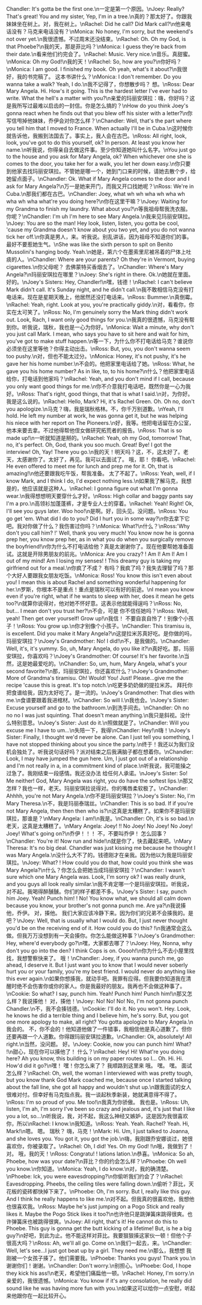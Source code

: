 Chandler: It's gotta be the first one.\n一定是第一个原因。\nJoey: Really? That's great! You and my sister, Yep, I'm in a tree.\n真的？那太好了。你跟我妹妹坐在树上。对，我在树上。\nRachel: Did he call? Did Mark call?\n他来电话没有？马克来电话没有？\nMonica: No honey, I'm sorry, but the weekend's not over yet.\n我很遗憾。不过周末还没结束。\nRachel: Oh. Oh my God, is that Phoebe?\n我的天，那是菲比吗？\nMonica: I guess they're back from their date.\n看来他们约完会了。\nRachel: Music. Very nice.\n音乐。真甜蜜。\nMonica: Oh my God!\n我的天！\nRachel: So, how are you?\n你好吗？\nMonica: I am good. I finished my book. Oh yeah, what's it about?\n我很好，我的书完稿了。 这本书讲什么？\nMonica: I don't remember. Do you wanna take a walk? Yeah, I do.\n我不记得了，你想散步吗？ 想。\nRoss: Dear Mary Angela. Hi. How's it going. This is the hardest letter I've ever had to write. What the hell's a matter with you?\n亲爱的玛丽安琪拉：嗨，你好吗？这是我所写过最难以启齿的一封信。你是怎么搞的？\nHow do you think Joey's gonna react when he finds out that you blew off his sister with a letter?\n你写信甩掉他妹妹，乔伊会对你怎么样？\nChandler: Well, that's the part where you tell him that I moved to France. When actually I'll be in Cuba.\n这时候你就告诉他，我搬到法国去了。事实上，我人会在古巴。\nRoss: All right, look, look, you've got to do this yourself, ok? In person. At least you know her name.\n听我说，你得亲自去做这件事。至少你知道她叫什么名字。\nYou just go to the house and you ask for Mary Angela, ok? When whichever one she is comes to the door, you take her for a walk, you let her down easy.\n你只要到他家去找玛丽安琪拉。不管她是哪一个，她到门口来的时候，请她去散个步，给她留点面子。\nChandler: Ok. What if Mary Angela comes to the door and I ask for Mary Angela?\n万一是她来开门，而我又开口找她呢？\nRoss: We're in Cuba.\n那我们都在古巴。\nChandler: Joey, what wh wh wha wh wha wh wha wh wha what're you doing here?\n你在这里干嘛？\nJoey: Waiting for my Grandma to finish my laundry. What about you?\n等我祖母帮我洗衣服。你呢？\nChandler: I'm uh I'm here to see Mary Angela.\n我来见玛丽安琪拉。\nJoey: You are so the man! Hey look, listen, listen, you gotta be cool, 'cause my Grandma doesn't know about you two yet, and you do not wanna tick her off.\n你真是男人，来。听我说。别乱讲话，因为祖母不知道你们的事。最好不要惹她生气。\nShe was like the sixth person to spit on Benito Mussolini's hanging body. Yeah.\n她是，第六个在墨索里尼被吊着的尸体上吐痰的人。\nChandler: Where are your parents? Oh they're in Vermont, buying cigarettes.\n你父母呢？ 去佛蒙特买香烟去了。\nChandler: Where's Mary Angela?\n玛丽安琪拉在哪里？\nJoey: She's right in there. Ok.\n她就在里面。 好的。\nJoey's Sisters: Hey, Chandler!\n嘿，钱德！\nRachel: I can't believe Mark didn't call. It's Sunday night, and he didn't call.\n我不敢相信马克没有打电话来。现在是星期天晚上，他居然还没打电话来。\nRoss: Bummer.\n真倒霉。\nRachel: Yeah, right. Look at you, you're practically giddy.\n对，看看你，你实在太可笑了。\nRoss: No, I'm genuinely sorry the Mark thing didn't work out. Look, Rach, I want only good things for you.\n我真的很遗憾，马克没有帮到你。听我说，瑞秋，我也是一心为你好。\nMonica: Wait a minute, why don't you just call Mark. I mean, who says you have to sit here and wait for him, you've got to make stuff happen.\n等一下，为什么你不打电话给马克？谁说你必须坐在这里等他？你得主动出击。\nRoss: But, you, you don't wanna seem too pushy.\n对，但也不能太过分。\nMonica: Honey, it's not pushy, it's he gave her his home number.\n不会的。他把家里电话给了她。\nRoss: What, he gave you his home number? As in like, to, to his home?\n什么？他把家里电话给你，打电话到他家吗？\nRachel: Yeah, and you don't mind if I call, because you only want good things for me.\n你不介意我打电话吧，既然你是一心为我好。\nRoss: That's right, good things, that that is what I said.\n对，为你好。我是这么说的。\nRachel: Hello, Mark? Hi, it's Rachel Green. Oh. Oh no, don't you apologize.\n马克？嗨，我是瑞秋格林。不，你千万别道歉。\nYeah, I'll hold. He left my number at work, he was gonna get it, but he was helping his niece with her report on The Pioneers.\n好，我等。他把电话留在办公室，他本来要去拿。不过他得帮他侄女做研究拓荒者的报告。\nRoss: That is so made up!\n一听就知道是掰的。\nRachel: Yeah, oh my God, tomorrow! That, no, it's perfect. Oh, God, thank you soo much. Great! Bye! I got the interview! Oh, Yay! There you go.\n我的天！明天吗？这，不，这太好了。老天，太感谢你了。太好了，再见。我可以去面试了。 哦，耶！ 你看吧。\nRachel: He even offered to meet me for lunch and prep me for it. Oh, that is amazing!\n他还要跟我吃午饭，帮我准备。 太了不起了。\nRoss: Yeah, well, if I know Mark, and I think I do, I'd expect nothing less.\n如果我了解马克，我想是的，他应该就是这种人。\nRachel: I gonna figure out what I'm gonna wear.\n我得想想明天要穿什么才好。\nRoss: High collar and baggy pants say I'm a pro.\n高领衫加蓬蓬裤，才是专业人士的穿着。\nRachel: Yeah! Right! Ok, I'll see you guys later. Woo hoo!\n是啊。好，回头见。没问题。\nRoss: You go get 'em. What did I do to you? Did I hurt you in some way?\n你去拿下它吧。我对你做了什么？我伤害过你吗？\nMonica: What?\n什么？\nRoss:'Why don't you call him? !' Well, thank you very much! You know now he is gonna prep her, you know prep her, as in what you do when you surgically remove the boyfriend!\n你为什么不打电话给他？真是太谢谢你了。现在他要帮她准备面试。这就是开除男朋友的前兆。\nMonica: Are you crazy? ! Am I! Am I! Am I out of my mind! Am I losing my senses! ! This dreamy guy is taking my girlfriend out for a meal.\n你疯了不成？ 有吗？我疯了吗？我失去理智了吗？那个大好人要跟我女朋友吃饭。\nMonica: Ross! You know this isn't even about you! I mean this is about Rachel and something wonderful happening for her.\n罗斯，你根本不是重点！重点是瑞秋可以有好的前途。\nI mean you know even if you're right, what if he wants to sleep with her, does it mean he gets too?\n就算你说得对，他对她不怀好意。这表示他就能得逞吗？\nRoss: No, but... I mean don't you trust her?\n不会，可是 你不信任她吗？\nRoss: Well, yeah! Then get over yourself! Grow up!\n我信！ 不要自哀自怜了！别像个小孩子！\nRoss: You grow up.\n你才别像个小孩子。\nChandler: This tiramisu is, is excellent. Did you make it Mary Angela?\n这提拉米苏真好吃。是你做的吗，玛丽安琪拉？\nJoey's Grandmother: No! I did!\n不，是我做的。\nChandler: Well, it's, it's yummy. So, uh, Mary Angela, do you like it?\n真好吃。那，玛丽安琪拉，你喜欢吗？\nJoey's Grandmother: Of course! It's her favorite.\n当然，这是她最爱吃的。\nChandler: So, um, hum, Mary Angela, what's your second favorite?\n那，玛丽安琪拉，你还喜欢什么？\nJoey's Grandmother: More of Grandma's tiramisu. Oh! Would! You! Just! Please...give me the recipe 'cause this is great. It's top notch.\n吃更多奶奶做的提拉米苏。 拜托你 把食谱给我，因为太好吃了。是一流的。\nJoey's Grandmother: That dies with me.\n食谱要跟着我进棺材。\nChandler: So will I.\n我也会。\nJoey's Sister: Excuse yourself and go to the bathroom.\n到洗手间去。\nChandler: Oh no no no I was just squinting. That doesn't mean anything.\n我只是斜视。没什么特别意思。\nJoey's Sister: Just do it.\n照做就是了。\nChandler: Will you excuse me I have to um...\n失陪一下，我得\nChandler: Hey!\n嗨！\nJoey's Sister: Finally, I thought we'd never be alone. Can I just tell you something, I have not stopped thinking about you since the party.\n终于！我还以为我们没机会独处了。听我说句话好吗？派对结束之后我满脑子都在想着你。\nChandler: Look, I may have jumped the gun here. Um, I just got out of a relationship and I'm not really in a, in a commitment kind of place.\n听我说，我可能操之过急了。我刚结束一段感情。我还没办法 给任何人承诺。\nJoey's Sister: So! Me neither! God, Mary Angela was right, you do have the softest lips.\n那又怎样？我也一样，老天。玛丽安琪拉说得对。你的嘴唇柔软极了。\nChandler: Ahhhh, you're not Mary Angela.\n你不是玛丽安琪拉？\nJoey's Sister: No, I'm Mary Theresa.\n不，我是玛丽泰瑞丝。\nChandler: This is so bad. If if you're not Mary Angela, then then then who is?\n这真是太糟糕了。如果你不是玛丽安琪拉，那谁是？\nMary Angela: I am!\n我是。\nChandler: Oh, it's is so bad.\n老天，这真是太糟糕了。\nMary Angela: Joey! !! No Joey! No Joey! No Joey! Joey! What's going on?\n乔伊！！！ 不，不要叫乔伊！ 怎么回事？\nChandler: You're it! Now run and hide!\n就是你了，快去藏起来吧。\nMary Theresa: It's no big deal. Chandler was just kissing me because he thought I was Mary Angela.\n没什么大不了的。钱德刚才在亲我。因为他以为我是玛丽安琪拉。\nJoey: What? ! How could you do that, how could you think she was Mary Angela?\n什么？你怎么会把她当成玛丽安琪拉？\nChandler: I wasn't sure which one Mary Angela was. Look, I'm sorry ok? I was really drunk, and you guys all look really similar.\n我不肯定哪一个是玛丽安琪拉。听我说，对不起。我喝得醉醺醺。你们的样子都差不多。\nJoey's Sister: I say, punch him Joey. Yeah! Punch him! ! No! You know what, we should all calm down because you know, your brother's not gonna punch me. Are ya?\n我说揍他，乔伊。 对，揍他。 我们大家应该冷静下来。因为你们的兄弟不会揍我的。是吧？\nJoey: Well, that is usually what I would do. But, I just never thought you'd be on the receiving end of it. How could you do this? !\n我通常会这么做。但我万万没想到有一天会揍你。你怎么能做这种事？\nJoey's Grandmother: Hey, where'd everybody go?\n嘿，大家都去哪了？\nJoey: Hey, Nonna, why don't you go into the den? I think Cops is on. Ooooh!\n你为什么不去小屋里找找，我想警察快来了。 哦！\nChandler: Joey, if you wanna punch me, go ahead, I deserve it. But I just want you to know that I would never soberly hurt you or your family, you're my best friend. I would never do anything like this ever again.\n如果你想揍我，就动手吧。我罪有应得。但我要你知道我在清醒时绝不会伤害你或你的家人。你是我最好的朋友。我再也不会做这种事了。\nCookie: So what? I say, punch him. Yeah! Punch him! Punch him!\n那又怎么样？我说揍他！ 对，揍他！\nJoey: No! No! No! No, I'm not gonna punch Chandler.\n不，我不会揍钱德。\nCookie: I'll do it. No you won't. Hey. Look, he knows he did a terrible thing and I believe him, he's sorry. But, you got one more apology to make, all right? You gotta apologize to Mary Angela.\n我会的。 不，你不会的！他知道他做了一件错事，我相信他是真心道歉了。但你还要再跟一个人道歉。你得跟玛丽安琪拉道歉。\nChandler: Ok, absolutely! All right.\n当然，没问题。 好。\nJoey: Cookie, now you can punch him! What? !\n甜心，现在你可以揍他了！ 什么？\nRachel: Hey! Hi! What're you doing here? Ah you know, this building is on my paper routes so I... Oh. Hi. Hi. How'd did it go?\n嘿！ 嘿！你怎么来了？ 我顺路到这里来 哦。 嘿。 嘿。 面试怎么样？\nRachel: Oh, well, the woman I interviewed with was pretty tough, but you know thank God Mark coached me, because once I started talking about the fall line, she got all happy and wouldn't shut up.\n跟我面试的女人很难对付。但幸好有马克指点我。我一谈起秋季新装，她就满意得不得了。\nRoss: I'm so proud of you. Me too!\n我真为你骄傲。 我也是。\nRoss: Uh, listen, I'm ah, I'm sorry I've been so crazy and jealous and, it's just that I like you a lot, so...\n听我说，我，对不起，我这么神经又嫉妒，这是因为我很喜欢你，所以\nRachel: I know.\n我知道。\nRoss: Yeah. Yeah. Rachel? Yeah. Hi, Mark!\n嗯。 嗯。 瑞秋？ 嗨，马克！\nMark: Hi. Um, I just talked to Joanna, and she loves you. You got it, you got the job.\n嗨，我刚跟乔安娜谈过，她很喜欢你，你被录取了。\nRachel: Oh, I did! Yes. Oh my God! !\n哦，我做到了！ 对。 哦，我的天！\nRoss: Congratu! ! lations lation.\n恭喜。\nMonica: So ah, Phoebe, how was your date?\n菲比？你的约会怎么样？\nPhoebe: Oh well you know.\n你知道。\nMonica: Yeah, I do know.\n对，我的确清楚。\nPhoebe: Ick, you were eavesdropping?\n你偷听我们约会了？\nRachel: Eavesdropping. Pheebs, the ceiling tiles were falling down.\n偷听？菲比，天花板的瓷砖都快掉下来了。\nPhoebe: Oh, I'm sorry. But I, really like this guy. And I think he really happens to like me.\n对不起。但我真的很喜欢他，我想他也很喜欢我。\nRoss: Maybe he's just jumping on a Pogo Stick and really likes it. Maybe the Pogo Stick likes it too?\n也许他只是跳弹簧床跳得很爽。也许弹簧床也被跳得很爽。\nJoey: All right, that's it! He cannot do this to Phoebe. This guy is gonna get the butt kicking of a lifetime! But, is he a big guy?\n好吧，到此为止。他不能这样对菲比。我要狠狠揍这家伙一顿！但他个子很高大吗？\nRoss: Ah, we'll all go. Come on.\n我们一起去，来。\nChandler: Well, let's see...I just got beat up by a girl. They need me.\n那么，我想想 我刚被一个女孩子揍了。他们需要我。\nPhoebe: Thanks you guys! Thank you.\n谢谢你们！谢谢。\nChandler: Don't worry.\n别担心。\nPhoebe: God, I hope they kick his ass!\n老天，希望他们痛扁他一顿。\nRachel: Honey, I'm sorry.\n亲爱的，我很遗憾。\nMonica: You know if it's any consolation, he really did sound like he was having more fun with you.\n如果这可以给你一点安慰，听起来他跟你在一起比较开心。
        